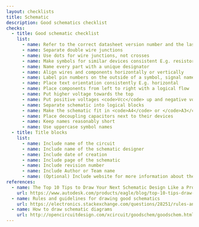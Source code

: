 ```yaml
---
layout: checklists
title: Schematic
description: Good schematics checklist
checks:
  - title: Good schematic checklist
    list:
      - name: Refer to the correct datasheet version number and the last updated date for the component
      - name: Separate double wire junctions
      - name: Use dots for wire junctions, not crosses
      - name: Make symbols for similar devices consistent E.g. resistors
      - name: Name every part with a unique designator
      - name: Align wires and components horizontally or vertically
      - name: Label pin numbers on the outside of a symbol, signal names on the inside
      - name: Place text orientation consistently E.g. horizontal
      - name: Place components from left to right with a logical flow
      - name: Put higher voltage towards the top
      - name: Put positive voltages <code>Vcc</code> up and negative voltages <code>GND</code> down
      - name: Separate schematic into logical blocks
      - name: Make the schematic fit in <code>A4</code> or </code>A3</code> standard sized papers
      - name: Place decoupling capacitors next to their devices
      - name: Keep names reasonably short
      - name: Use uppercase symbol names
  - title: Title blocks
    list:
      - name: Include name of the circuit
      - name: Include name of the schematic designer
      - name: Include date of creation
      - name: Include page of the schematic
      - name: Include revision number
      - name: Include Author or Team name
      - name: (Optional) Include website for more information about the project
references:
  - name: The Top 10 Tips to Draw Your Next Schematic Design Like a Pro
    url: https://www.autodesk.com/products/eagle/blog/top-10-tips-draw-next-schematic-design-like-pro/
  - name: Rules and guidelines for drawing good schematics
    url: https://electronics.stackexchange.com/questions/28251/rules-and-guidelines-for-drawing-good-schematics
  - name: How to draw schematic diagrams
    url: http://opencircuitdesign.com/xcircuit/goodschem/goodschem.html
---
```

